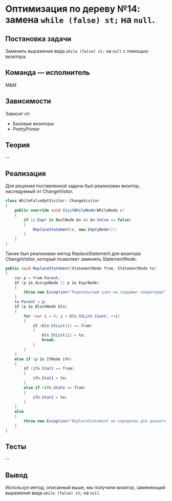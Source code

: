 
# Оптимизация по дереву №14: замена `while (false) st;` на `null`.

## Постановка задачи
Заменить выражения вида `while (false) st;` на `null` с помощью визитора.

## Команда — исполнитель
M&M

## Зависимости
Зависит от:

-   Базовые визиторы
-   PrettyPrinter

## Теория
--
## Реализация

Для решения поставленной задачи был реализован визитор, наследуемый от ChangeVisitor.

```csharp
class WhileFalseOptVisitor: ChangeVisitor
{
	public override void VisitWhileNode(WhileNode c)
	{
		if (c.Expr is BoolNode bn && bn.Value == false)
		{
			ReplaceStatement(c, new EmptyNode());
		}
	}
}
```
Также был реализован метод ReplaceStatement для визитора ChangeVisitor, который позволяет заменять StatementNode:

```csharp
public void ReplaceStatement(StatementNode from, StatementNode to)
{
	var p = from.Parent;
	if (p is AssignNode || p is ExprNode)
	{
		throw new Exception("Родительский узел не содержит операторов");
	}
	to.Parent = p;
	if (p is BlockNode bln)
	{
		for (var i = 0; i < bln.StList.Count; ++i)
		{
			if (bln.StList[i] == from)
			{
				bln.StList[i] = to;
				break;
			}
		}
	}
	else if (p is IfNode ifn)
	{
		if (ifn.Stat1 == from)
		{
			ifn.Stat1 = to;
		}
		else if (ifn.Stat2 == from)
		{
			ifn.Stat2 = to;
		}
	}
	else
	{
		throw new Exception("ReplaceStatement не определен для данного типа узла");
	}
}
```
## Тесты
--

## Вывод
Используя метод, описанный выше, мы получили визитор, заменяющий выражения вида `while (false) st;` на `null`.
